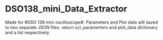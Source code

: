 # DSO138_mini_Data_Extractor
Made for #DSO 138 mini oscilloscope#. Parameters and Plot data will saved to two separate JSON files.     return oci_paramerters and plot_data dictionary and a list respectively.
